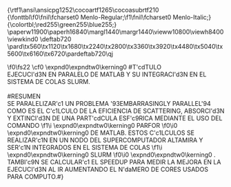 {\rtf1\ansi\ansicpg1252\cocoartf1265\cocoasubrtf210
{\fonttbl\f0\fnil\fcharset0 Menlo-Regular;\f1\fnil\fcharset0 Menlo-Italic;}
{\colortbl;\red255\green255\blue255;}
\paperw11900\paperh16840\margl1440\margr1440\vieww10800\viewh8400\viewkind0
\deftab720
\pard\tx560\tx1120\tx1680\tx2240\tx2800\tx3360\tx3920\tx4480\tx5040\tx5600\tx6160\tx6720\pardeftab720\qj

\f0\fs22 \cf0 \expnd0\expndtw0\kerning0
#T\'cdTULO \
EJECUCI\'d3N EN PARALELO DE MATLAB Y SU INTEGRACI\'d3N EN EL SISTEMA 	   DE COLAS SLURM.\
\
#RESUMEN\
SE PARALELIZAR\'c1 UN PROBLEMA \'93EMBARRASINGLY PARALLEL\'94 COMO ES EL C\'c1LCULO DE LA EFICIENCIA DE SCATTERING, ABSORCI\'d3N Y EXTINCI\'d3N DE UNA PART\'cdCULA ESF\'c9RICA MEDIANTE EL USO DEL COMANDO 
\f1\i \expnd0\expndtw0\kerning0
PARFOR 
\f0\i0 \expnd0\expndtw0\kerning0
DE MATLAB. ESTOS C\'c1LCULOS SE REALIZAR\'c1N EN UN NODO DEL SUPERCOMPUTADOR ALTAMIRA Y SER\'c1N INTEGRADOS EN EL SISTEMA DE COLAS 
\f1\i \expnd0\expndtw0\kerning0
SLURM
\f0\i0 \expnd0\expndtw0\kerning0
. TAMBI\'c9N SE CALCULAR\'c1 EL SPEEDUP PARA MEDIR LA MEJORA EN LA EJECUCI\'d3N AL IR AUMENTANDO EL N\'daMERO DE CORES USADOS PARA COMPUTO.#}